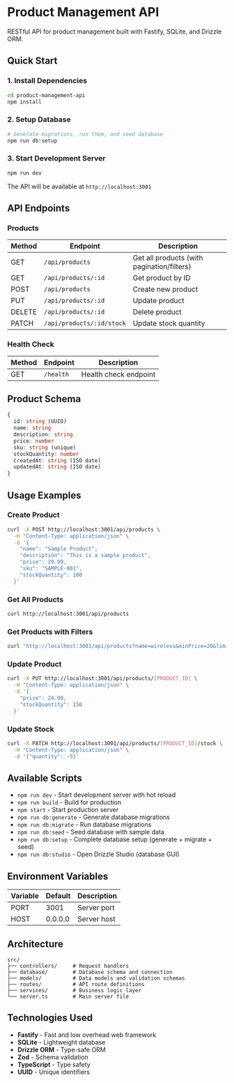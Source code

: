 # Product Management API

RESTful API for product management built with Fastify, SQLite, and Drizzle ORM.

## Quick Start

### 1. Install Dependencies

```bash
cd product-management-api
npm install
```

### 2. Setup Database

```bash
# Generate migrations, run them, and seed database
npm run db:setup
```

### 3. Start Development Server

```bash
npm run dev
```

The API will be available at `http://localhost:3001`

## API Endpoints

### Products

| Method | Endpoint | Description |
|--------|----------|-------------|
| GET | `/api/products` | Get all products (with pagination/filters) |
| GET | `/api/products/:id` | Get product by ID |
| POST | `/api/products` | Create new product |
| PUT | `/api/products/:id` | Update product |
| DELETE | `/api/products/:id` | Delete product |
| PATCH | `/api/products/:id/stock` | Update stock quantity |

### Health Check

| Method | Endpoint | Description |
|--------|----------|-------------|
| GET | `/health` | Health check endpoint |

## Product Schema

```typescript
{
  id: string (UUID)
  name: string
  description: string
  price: number
  sku: string (unique)
  stockQuantity: number
  createdAt: string (ISO date)
  updatedAt: string (ISO date)
}
```

## Usage Examples

### Create Product

```bash
curl -X POST http://localhost:3001/api/products \
  -H "Content-Type: application/json" \
  -d '{
    "name": "Sample Product",
    "description": "This is a sample product",
    "price": 29.99,
    "sku": "SAMPLE-001",
    "stockQuantity": 100
  }'
```

### Get All Products

```bash
curl http://localhost:3001/api/products
```

### Get Products with Filters

```bash
curl "http://localhost:3001/api/products?name=wireless&minPrice=20&limit=10"
```

### Update Product

```bash
curl -X PUT http://localhost:3001/api/products/[PRODUCT_ID] \
  -H "Content-Type: application/json" \
  -d '{
    "price": 24.99,
    "stockQuantity": 150
  }'
```

### Update Stock

```bash
curl -X PATCH http://localhost:3001/api/products/[PRODUCT_ID]/stock \
  -H "Content-Type: application/json" \
  -d '{"quantity": -5}'
```

## Available Scripts

- `npm run dev` - Start development server with hot reload
- `npm run build` - Build for production
- `npm start` - Start production server
- `npm run db:generate` - Generate database migrations
- `npm run db:migrate` - Run database migrations
- `npm run db:seed` - Seed database with sample data
- `npm run db:setup` - Complete database setup (generate + migrate + seed)
- `npm run db:studio` - Open Drizzle Studio (database GUI)

## Environment Variables

| Variable | Default | Description |
|----------|---------|-------------|
| PORT | 3001 | Server port |
| HOST | 0.0.0.0 | Server host |

## Architecture

```
src/
├── controllers/     # Request handlers
├── database/        # Database schema and connection
├── models/          # Data models and validation schemas
├── routes/          # API route definitions
├── services/        # Business logic layer
└── server.ts        # Main server file
```

## Technologies Used

- **Fastify** - Fast and low overhead web framework
- **SQLite** - Lightweight database
- **Drizzle ORM** - Type-safe ORM
- **Zod** - Schema validation
- **TypeScript** - Type safety
- **UUID** - Unique identifiers